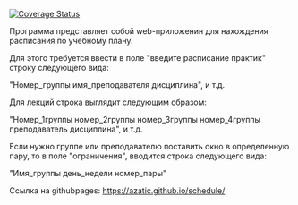 [![Coverage Status](https://coveralls.io/repos/github/Azatic/schedule/badge.svg?branch=main)](https://coveralls.io/github/Azatic/schedule?branch=main)



Программа представляет собой web-приложенин для нахождения расписания по учебному плану.

Для этого требуется ввести в поле "введите расписание практик" строку следующего вида:

"Номер_группы имя_преподавателя дисциплина", и т.д.

Для лекций строка выглядит следующим образом:

"Номер_1группы номер_2группы номер_3группы номер_4группы преподаватель дисциплина", и т.д.

Если нужно группе или преподавателю поставить окно в определенную пару, то в поле "ограничения", вводится строка следующего вида:

"Имя_группы день_недели номер_пары"

Ccылка на githubpages:
https://azatic.github.io/schedule/

